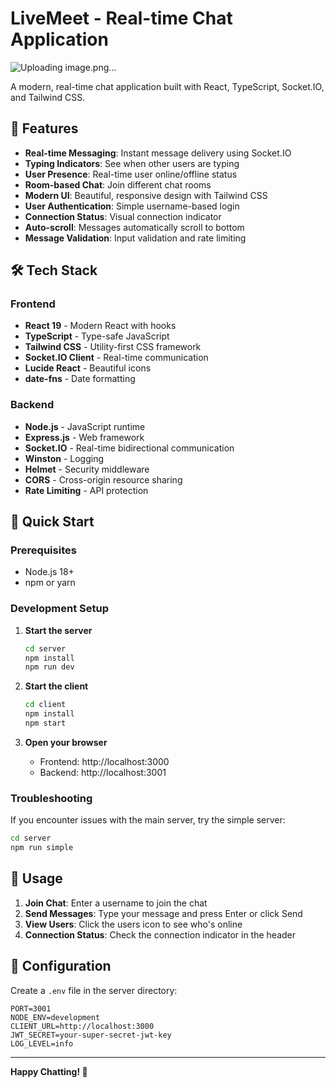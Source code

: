 # LiveMeet - Real-time Chat Application
![Uploading image.png…]()

A modern, real-time chat application built with React, TypeScript, Socket.IO, and Tailwind CSS.

## 🚀 Features

- **Real-time Messaging**: Instant message delivery using Socket.IO
- **Typing Indicators**: See when other users are typing
- **User Presence**: Real-time user online/offline status
- **Room-based Chat**: Join different chat rooms
- **Modern UI**: Beautiful, responsive design with Tailwind CSS
- **User Authentication**: Simple username-based login
- **Connection Status**: Visual connection indicator
- **Auto-scroll**: Messages automatically scroll to bottom
- **Message Validation**: Input validation and rate limiting

## 🛠️ Tech Stack

### Frontend
- **React 19** - Modern React with hooks
- **TypeScript** - Type-safe JavaScript
- **Tailwind CSS** - Utility-first CSS framework
- **Socket.IO Client** - Real-time communication
- **Lucide React** - Beautiful icons
- **date-fns** - Date formatting

### Backend
- **Node.js** - JavaScript runtime
- **Express.js** - Web framework
- **Socket.IO** - Real-time bidirectional communication
- **Winston** - Logging
- **Helmet** - Security middleware
- **CORS** - Cross-origin resource sharing
- **Rate Limiting** - API protection

## 🚀 Quick Start

### Prerequisites
- Node.js 18+ 
- npm or yarn

### Development Setup

1. **Start the server**
   ```bash
   cd server
   npm install
   npm run dev
   ```

2. **Start the client**
   ```bash
   cd client
   npm install
   npm start
   ```

3. **Open your browser**
   - Frontend: http://localhost:3000
   - Backend: http://localhost:3001

### Troubleshooting

If you encounter issues with the main server, try the simple server:
```bash
cd server
npm run simple
```

## 📱 Usage

1. **Join Chat**: Enter a username to join the chat
2. **Send Messages**: Type your message and press Enter or click Send
3. **View Users**: Click the users icon to see who's online
4. **Connection Status**: Check the connection indicator in the header

## 🔧 Configuration

Create a `.env` file in the server directory:
```env
PORT=3001
NODE_ENV=development
CLIENT_URL=http://localhost:3000
JWT_SECRET=your-super-secret-jwt-key
LOG_LEVEL=info
```

---

**Happy Chatting! 🎉**

